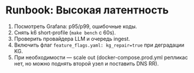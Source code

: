 # Runbook: Высокая латентность
1) Посмотреть Grafana: p95/p99, ошибочные коды.
2) Снять k6 short‑profile (`make bench` с 60s).
3) Проверить провайдера LLM и очередь ingest.
4) Включить флаг `feature_flags.yaml: kg_repair=true` при деградации KG.
5) При необходимости — scale out (docker-compose.prod.yml репликас нет, но можно поднять второй узел и поставить DNS RR).
